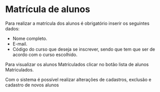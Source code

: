 <h1>Matrícula de alunos</h1>

<p>Para realizar a matrícula dos alunos é obrigatório inserir os seguintes dados:</p>
<ul>
<li>Nome completo.</li>
<li>E-mail.</li>
<li>Código do curso que deseja se inscrever, sendo que tem que ser de acordo com o curso escolhido.</li>
</ul>

<p>Para visualizar os alunos Matrículados clicar no botão lista de alunos Matriculados.</p>
<p> Com o sistema é possível realizar alterações de cadastros, exclusão e cadastro de novos alunos</p>